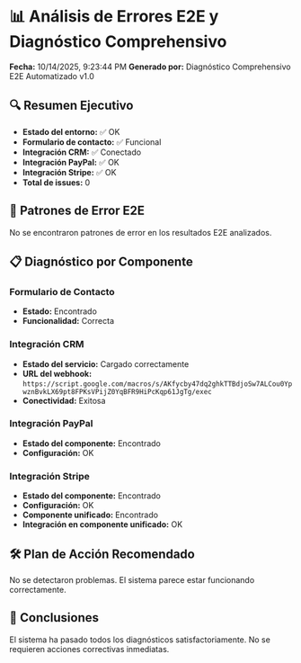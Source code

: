 # 📊 Análisis de Errores E2E y Diagnóstico Comprehensivo
  
**Fecha:** 10/14/2025, 9:23:44 PM
**Generado por:** Diagnóstico Comprehensivo E2E Automatizado v1.0

## 🔍 Resumen Ejecutivo

- **Estado del entorno:** ✅ OK
- **Formulario de contacto:** ✅ Funcional
- **Integración CRM:** ✅ Conectado
- **Integración PayPal:** ✅ OK
- **Integración Stripe:** ✅ OK
- **Total de issues:** 0

## 🚨 Patrones de Error E2E

No se encontraron patrones de error en los resultados E2E analizados.

## 📋 Diagnóstico por Componente

### Formulario de Contacto

- **Estado:** Encontrado
- **Funcionalidad:** Correcta

### Integración CRM

- **Estado del servicio:** Cargado correctamente
- **URL del webhook:** `https://script.google.com/macros/s/AKfycby47dq2ghkTTBdjoSw7ALCou0YpwznBvkLX69pt8FPKsVPijZ0YqBFR9HiPcKqp61JgTg/exec`
- **Conectividad:** Exitosa

### Integración PayPal

- **Estado del componente:** Encontrado
- **Configuración:** OK

### Integración Stripe

- **Estado del componente:** Encontrado
- **Configuración:** OK
- **Componente unificado:** Encontrado
- **Integración en componente unificado:** OK

## 🛠️ Plan de Acción Recomendado

No se detectaron problemas. El sistema parece estar funcionando correctamente.
## 📝 Conclusiones

El sistema ha pasado todos los diagnósticos satisfactoriamente. No se requieren acciones correctivas inmediatas.
